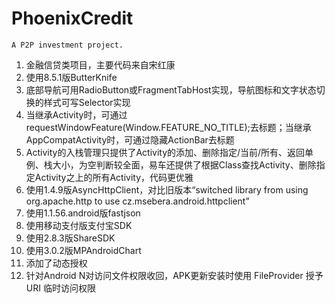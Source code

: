 # PhoenixCredit
    A P2P investment project.

1. 金融信贷类项目，主要代码来自宋红康
2. 使用8.5.1版ButterKnife
3. 底部导航可用RadioButton或FragmentTabHost实现，导航图标和文字状态切换的样式可写Selector实现
4. 当继承Activity时，可通过requestWindowFeature(Window.FEATURE_NO_TITLE);去标题；当继承AppCompatActivity时，可通过隐藏ActionBar去标题
5. Activity的入栈管理只提供了Activity的添加、删除指定/当前/所有、返回单例、栈大小，为空判断较全面，易车还提供了根据Class查找Activity、删除指定Activity之上的所有Activity，代码更优雅
6. 使用1.4.9版AsyncHttpClient，对比旧版本“switched library from using org.apache.http to use cz.msebera.android.httpclient”
7. 使用1.1.56.android版fastjson
8. 使用移动支付版支付宝SDK
9. 使用2.8.3版ShareSDK
10. 使用3.0.2版MPAndroidChart
11. 添加了动态授权
12. 针对Android N对访问文件权限收回，APK更新安装时使用 FileProvider 授予 URI 临时访问权限
